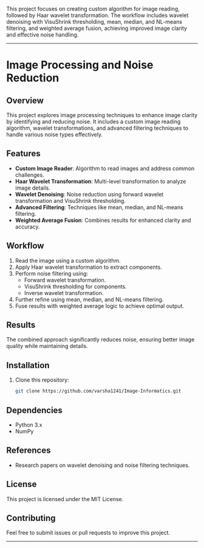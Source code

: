 This project focuses on  creating custom algorithm for image reading, followed by Haar wavelet transformation. The workflow includes wavelet denoising with VisuShrink thresholding, mean, median, and NL-means filtering, and weighted average fusion, achieving improved image clarity and effective noise handling.

---

# Image Processing and Noise Reduction  

## Overview  
This project explores image processing techniques to enhance image clarity by identifying and reducing noise. It includes a custom image reading algorithm, wavelet transformations, and advanced filtering techniques to handle various noise types effectively.  

## Features  
- **Custom Image Reader**: Algorithm to read images and address common challenges.  
- **Haar Wavelet Transformation**: Multi-level transformation to analyze image details.  
- **Wavelet Denoising**: Noise reduction using forward wavelet transformation and VisuShrink thresholding.  
- **Advanced Filtering**: Techniques like mean, median, and NL-means filtering.  
- **Weighted Average Fusion**: Combines results for enhanced clarity and accuracy.  

## Workflow  
1. Read the image using a custom algorithm.  
2. Apply Haar wavelet transformation to extract components.  
3. Perform noise filtering using:  
   - Forward wavelet transformation.  
   - VisuShrink thresholding for components.  
   - Inverse wavelet transformation.  
4. Further refine using mean, median, and NL-means filtering.  
5. Fuse results with weighted average logic to achieve optimal output.  

## Results  
The combined approach significantly reduces noise, ensuring better image quality while maintaining details.  

## Installation  
1. Clone this repository:  
   ```bash  
   git clone https://github.com/varsha1241/Image-Informatics.git
   ```  


## Dependencies  
- Python 3.x  
- NumPy  


## References  
- Research papers on wavelet denoising and noise filtering techniques.  

## License  
This project is licensed under the MIT License.  

## Contributing  
Feel free to submit issues or pull requests to improve this project.  

---  

